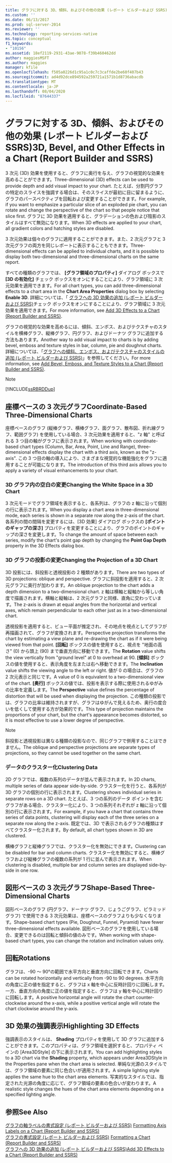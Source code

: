 ```yaml
---
title: グラフに対する 3D、傾斜、およびその他の効果 (レポート ビルダーおよび SSRS) | Microsoft Docs
ms.custom: ''
ms.date: 06/13/2017
ms.prod: sql-server-2014
ms.reviewer: ''
ms.technology: reporting-services-native
ms.topic: conceptual
f1_keywords:
- "10156"
ms.assetid: 18ef2119-2931-43ae-9078-f39b460462dd
author: maggiesMSFT
ms.author: maggies
manager: kfile
ms.openlocfilehash: f505a0226d1c95a1c0c7c3caffde2be60f407b43
ms.sourcegitcommit: ad4d92dce894592a259721a1571b1d8736abacdb
ms.translationtype: MT
ms.contentlocale: ja-JP
ms.lasthandoff: 08/04/2020
ms.locfileid: "87644337"
---
```

# <a name="3d-bevel-and-other-effects-in-a-chart-report-builder-and-ssrs"></a><span data-ttu-id="a7a76-102">グラフに対する 3D、傾斜、およびその他の効果 (レポート ビルダーおよび SSRS)</span><span class="sxs-lookup"><span data-stu-id="a7a76-102">3D, Bevel, and Other Effects in a Chart (Report Builder and SSRS)</span></span>
  <span data-ttu-id="a7a76-103">3 次元 (3D) 効果を使用すると、グラフに奥行を与え、グラフの視覚的な効果を高めることができます。</span><span class="sxs-lookup"><span data-stu-id="a7a76-103">Three-dimensional (3D) effects can be used to provide depth and add visual impact to your chart.</span></span> <span data-ttu-id="a7a76-104">たとえば、分割円グラフの特定のスライスを強調する場合は、そのスライスが最初に目に留まるように、グラフのパースペクティブを回転および変更することができます。</span><span class="sxs-lookup"><span data-stu-id="a7a76-104">For example, if you want to emphasize a particular slice of an exploded pie chart, you can rotate and change the perspective of the chart so that people notice that slice first.</span></span> <span data-ttu-id="a7a76-105">グラフに 3D 効果を適用すると、グラデーションの色および陰影のスタイルはすべて無効になります。</span><span class="sxs-lookup"><span data-stu-id="a7a76-105">When 3D effects are applied to your chart, all gradient colors and hatching styles are disabled.</span></span>  
  
 <span data-ttu-id="a7a76-106">3 次元効果は個々のグラフに適用することができます。また、2 次元グラフと 3 次元グラフの両方を同じレポートに表示することもできます。</span><span class="sxs-lookup"><span data-stu-id="a7a76-106">Three-dimensional effects can be applied to individual charts, and it is possible to display both two-dimensional and three-dimensional charts on the same report.</span></span>  
  
 <span data-ttu-id="a7a76-107">すべての種類のグラフでは、 **[グラフ領域のプロパティ]** ダイアログ ボックスで **[3D の有効化]** チェック ボックスをオンにすることにより、グラフ領域に 3 次元効果を適用できます。</span><span class="sxs-lookup"><span data-stu-id="a7a76-107">For all chart types, you can add three-dimensional effects to a chart area in the **Chart Area Properties** dialog box by selecting **Enable 3D**.</span></span> <span data-ttu-id="a7a76-108">詳細については、「 [グラフへの 3D 効果の追加 (レポート ビルダーおよび SSRS)](chart-effects-add-3d-effects-report-builder.md)チェック ボックスをオンにすることにより、グラフ領域に 3 次元効果を適用できます。</span><span class="sxs-lookup"><span data-stu-id="a7a76-108">For more information, see [Add 3D Effects to a Chart &#40;Report Builder and SSRS&#41;](chart-effects-add-3d-effects-report-builder.md).</span></span>  
  
 <span data-ttu-id="a7a76-109">グラフの視覚的な効果を高めるには、傾斜、エンボス、およびテクスチャのスタイルを横棒グラフ、縦棒グラフ、円グラフ、およびドーナツ グラフに追加する方法もあります。</span><span class="sxs-lookup"><span data-stu-id="a7a76-109">Another way to add visual impact to charts is by adding bevel, emboss and texture styles in bar, column, pie and doughnut charts.</span></span> <span data-ttu-id="a7a76-110">詳細については、「[グラフへの傾斜、エンボス、およびテクスチャのスタイルの追加 (レポート ビルダーおよび SSRS)](chart-effects-add-bevel-emboss-or-texture-report-builder.md)」を参照してください。</span><span class="sxs-lookup"><span data-stu-id="a7a76-110">For more information, see [Add Bevel, Emboss, and Texture Styles to a Chart &#40;Report Builder and SSRS&#41;](chart-effects-add-bevel-emboss-or-texture-report-builder.md).</span></span>  
  
> [!NOTE]  
>  [!INCLUDE[ssRBRDDup](../../includes/ssrbrddup-md.md)]  
  
## <a name="coordinate-based-three-dimensional-charts"></a><span data-ttu-id="a7a76-111">座標ベースの 3 次元グラフ</span><span class="sxs-lookup"><span data-stu-id="a7a76-111">Coordinate-Based Three-Dimensional Charts</span></span>  
 <span data-ttu-id="a7a76-112">座標ベースのグラフ (縦棒グラフ、横棒グラフ、面グラフ、散布図、折れ線グラフ、範囲グラフ) を使用している場合、3 次元効果を適用すると、"z 軸" と呼ばれる 3 つ目の軸がグラフに表示されます。</span><span class="sxs-lookup"><span data-stu-id="a7a76-112">When working with coordinate-based chart types (Column, Bar, Area, Point, Line and Range), three-dimensional effects display the chart with a third axis, known as the "z-axis".</span></span> <span data-ttu-id="a7a76-113">この 3 つ目の軸の導入により、さまざまな視覚的な機能強化をグラフに適用することが可能になります。</span><span class="sxs-lookup"><span data-stu-id="a7a76-113">The introduction of this third axis allows you to apply a variety of visual enhancements to your chart.</span></span>  
  
### <a name="changing-the-white-space-in-a-3d-chart"></a><span data-ttu-id="a7a76-114">3D グラフ内の空白の変更</span><span class="sxs-lookup"><span data-stu-id="a7a76-114">Changing the White Space in a 3D Chart</span></span>  
 <span data-ttu-id="a7a76-115">3 次元モードでグラフ領域を表示すると、各系列は、グラフの z 軸に沿って個別の行に表示されます。</span><span class="sxs-lookup"><span data-stu-id="a7a76-115">When you display a chart area in three-dimensional mode, each series is shown in a separate row along the z-axis of the chart.</span></span> <span data-ttu-id="a7a76-116">各系列の間の間隔を変更するには、[3D 効果] ダイアログ ボックスの **[ポイントのギャップの深さ]** プロパティを変更することにより、グラフのポイントのギャップの深さを変更します。</span><span class="sxs-lookup"><span data-stu-id="a7a76-116">To change the amount of space between each series, modify the chart's point gap depth by changing the **Point Gap Depth** property in the 3D Effects dialog box.</span></span>  
  
### <a name="changing-the-projection-of-a-3d-chart"></a><span data-ttu-id="a7a76-117">3D グラフの投影の変更</span><span class="sxs-lookup"><span data-stu-id="a7a76-117">Changing the Projection of a 3D Chart</span></span>  
 <span data-ttu-id="a7a76-118">3D 投影には、斜投影と透視投影の 2 種類があります。</span><span class="sxs-lookup"><span data-stu-id="a7a76-118">There are two types of 3D projections: oblique and perspective.</span></span> <span data-ttu-id="a7a76-119">グラフに斜投影を適用すると、2 次元グラフに奥行が加わります。</span><span class="sxs-lookup"><span data-stu-id="a7a76-119">An oblique projection to the chart adds a depth dimension to a two-dimensional chart.</span></span> <span data-ttu-id="a7a76-120">z 軸は横軸と縦軸から等しい角度で描画されます。横軸と縦軸は、2 次元グラフと同様、直角に交わっています。</span><span class="sxs-lookup"><span data-stu-id="a7a76-120">The z-axis is drawn at equal angles from the horizontal and vertical axes, which remain perpendicular to each other just as in a two-dimensional chart.</span></span>  
  
 <span data-ttu-id="a7a76-121">透視投影を適用すると、ビュー平面が推定され、その地点を視点としてグラフが再描画されて、グラフが変換されます。</span><span class="sxs-lookup"><span data-stu-id="a7a76-121">Perspective projection transforms the chart by estimating a view plane and re-drawing the chart as if it were being viewed from that point.</span></span> <span data-ttu-id="a7a76-122">**[回転]** ボックスの値を使用すると、視点を "地面の高さ" (0) から頭上 (90) まで垂直方向に移動できます。</span><span class="sxs-lookup"><span data-stu-id="a7a76-122">The **Rotation** value shifts the view vertically from "ground level" at 0 to overhead at 90.</span></span> <span data-ttu-id="a7a76-123">**[傾斜]** ボックスの値を使用すると、表示角度を左または右へ移動できます。</span><span class="sxs-lookup"><span data-stu-id="a7a76-123">The **Inclination** value shifts the viewing angle to the left or right.</span></span> <span data-ttu-id="a7a76-124">値が 0 の場合は、グラフの 2 次元表示と同じです。</span><span class="sxs-lookup"><span data-stu-id="a7a76-124">A value of 0 is equivalent to a two-dimensional view of the chart.</span></span> <span data-ttu-id="a7a76-125">**[奥行]** ボックスの値では、投影を表示する際に使用されるゆがみの比率を定義します。</span><span class="sxs-lookup"><span data-stu-id="a7a76-125">The **Perspective** value defines the percentage of distortion that will be used when displaying the projection.</span></span> <span data-ttu-id="a7a76-126">この種類の投影では、グラフの比率は維持されますが、グラフはゆがんで見えるため、奥行の度合いを低くして使用する方が効果的です。</span><span class="sxs-lookup"><span data-stu-id="a7a76-126">This type of projection maintains the proportions of your chart, but the chart's appearance becomes distorted, so it is most effective to use a lower degree of perspective.</span></span>  
  
> [!NOTE]  
>  <span data-ttu-id="a7a76-127">斜投影と透視投影は異なる種類の投影なので、同じグラフで併用することはできません。</span><span class="sxs-lookup"><span data-stu-id="a7a76-127">The oblique and perspective projections are separate types of projections, so they cannot be used together on the same chart.</span></span>  
  
### <a name="clustering-data"></a><span data-ttu-id="a7a76-128">データのクラスター化</span><span class="sxs-lookup"><span data-stu-id="a7a76-128">Clustering Data</span></span>  
 <span data-ttu-id="a7a76-129">2D グラフでは、複数の系列のデータが並んで表示されます。</span><span class="sxs-lookup"><span data-stu-id="a7a76-129">In 2D charts, multiple series of data appear side-by-side.</span></span> <span data-ttu-id="a7a76-130">クラスター化を行うと、各系列が 3D グラフの個別の行に表示されます。</span><span class="sxs-lookup"><span data-stu-id="a7a76-130">Clustering shows individual series in separate rows on a 3D chart.</span></span> <span data-ttu-id="a7a76-131">たとえば、3 つの系列のデータ ポイントを含むグラフがある場合、クラスター化により、3 つの系列それぞれが z 軸に沿って個別の行に表示されます。</span><span class="sxs-lookup"><span data-stu-id="a7a76-131">For example, if you have a chart that contains three series of data points, clustering will display each of the three series on a separate row along the z-axis.</span></span> <span data-ttu-id="a7a76-132">既定では、3D で表示されるグラフの種類はすべてクラスター化されます。</span><span class="sxs-lookup"><span data-stu-id="a7a76-132">By default, all chart types shown in 3D are clustered.</span></span>  
  
 <span data-ttu-id="a7a76-133">横棒グラフと縦棒グラフでは、クラスター化を無効にできます。</span><span class="sxs-lookup"><span data-stu-id="a7a76-133">Clustering can be disabled for bar and column charts.</span></span> <span data-ttu-id="a7a76-134">クラスター化を無効にすると、横棒グラフおよび縦棒グラフの複数の系列が 1 行に並んで表示されます。</span><span class="sxs-lookup"><span data-stu-id="a7a76-134">When clustering is disabled, multiple bar and column series are displayed side-by-side in one row.</span></span>  
  
## <a name="shape-based-three-dimensional-charts"></a><span data-ttu-id="a7a76-135">図形ベースの 3 次元グラフ</span><span class="sxs-lookup"><span data-stu-id="a7a76-135">Shape-Based Three-Dimensional Charts</span></span>  
 <span data-ttu-id="a7a76-136">図形ベースのグラフ (円グラフ、ドーナツ グラフ、じょうごグラフ、ピラミッド グラフ) で使用できる 3 次元効果は、座標ベースのグラフよりも少なくなります。</span><span class="sxs-lookup"><span data-stu-id="a7a76-136">Shape-based chart types (Pie, Doughnut, Funnel, Pyramid) have fewer three-dimensional effects available.</span></span> <span data-ttu-id="a7a76-137">図形ベースのグラフを使用している場合、変更できるのは回転と傾斜の値のみです。</span><span class="sxs-lookup"><span data-stu-id="a7a76-137">When working with shape-based chart types, you can change the rotation and inclination values only.</span></span>  
  
## <a name="rotations"></a><span data-ttu-id="a7a76-138">回転</span><span class="sxs-lookup"><span data-stu-id="a7a76-138">Rotations</span></span>  
 <span data-ttu-id="a7a76-139">グラフは、-90 ～ 90°の範囲で水平方向と垂直方向に回転できます。</span><span class="sxs-lookup"><span data-stu-id="a7a76-139">Charts can be rotated horizontally and vertically from -90 to 90 degrees.</span></span> <span data-ttu-id="a7a76-140">水平方向の角度に正の値を指定すると、グラフは x 軸を中心に反時計回りに回転します。一方、垂直方向の角度に正の値を指定すると、グラフは y 軸を中心に時計回りに回転します。</span><span class="sxs-lookup"><span data-stu-id="a7a76-140">A positive horizontal angle will rotate the chart counter-clockwise around the x-axis, while a positive vertical angle will rotate the chart clockwise around the y-axis.</span></span>  
  
## <a name="highlighting-3d-effects"></a><span data-ttu-id="a7a76-141">3D 効果の強調表示</span><span class="sxs-lookup"><span data-stu-id="a7a76-141">Highlighting 3D Effects</span></span>  
 <span data-ttu-id="a7a76-142">強調表示のスタイルは、 **Shading** プロパティを使用して 3D グラフに追加することができます。このプロパティは、グラフ領域を選択すると、プロパティ ペインの [Area3DStyle] の下に表示されます。</span><span class="sxs-lookup"><span data-stu-id="a7a76-142">You can add highlighting styles to a 3D chart via the **Shading** property, which appears under Area3DStyle in the Properties pane when the chart area is selected.</span></span> <span data-ttu-id="a7a76-143">単純な光源のスタイルでは、グラフ領域の要素に同じ色合いが適用されます。</span><span class="sxs-lookup"><span data-stu-id="a7a76-143">A simple lighting style applies the same hue to the chart area elements.</span></span> <span data-ttu-id="a7a76-144">写実的なスタイルでは、指定された光源の角度に応じて、グラフ領域の要素の色合いが変わります。</span><span class="sxs-lookup"><span data-stu-id="a7a76-144">A realistic style changes the hues of the chart area elements depending on a specified lighting angle.</span></span>  
  
## <a name="see-also"></a><span data-ttu-id="a7a76-145">参照</span><span class="sxs-lookup"><span data-stu-id="a7a76-145">See Also</span></span>  
 <span data-ttu-id="a7a76-146">[グラフの軸ラベルの書式設定 (レポート ビルダーおよび SSRS)](formatting-axis-labels-on-a-chart-report-builder-and-ssrs.md) </span><span class="sxs-lookup"><span data-stu-id="a7a76-146">[Formatting Axis Labels on a Chart &#40;Report Builder and SSRS&#41;](formatting-axis-labels-on-a-chart-report-builder-and-ssrs.md) </span></span>  
 <span data-ttu-id="a7a76-147">[グラフの書式設定 (レポート ビルダーおよび SSRS)](formatting-a-chart-report-builder-and-ssrs.md) </span><span class="sxs-lookup"><span data-stu-id="a7a76-147">[Formatting a Chart &#40;Report Builder and SSRS&#41;](formatting-a-chart-report-builder-and-ssrs.md) </span></span>  
 [<span data-ttu-id="a7a76-148">グラフへの 3D 効果の追加 &#40;レポート ビルダーおよび SSRS&#41;</span><span class="sxs-lookup"><span data-stu-id="a7a76-148">Add 3D Effects to a Chart &#40;Report Builder and SSRS&#41;</span></span>](chart-effects-add-3d-effects-report-builder.md)  
  
  
